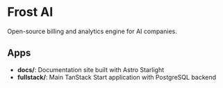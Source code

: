 # Frost AI

Open-source billing and analytics engine for AI companies.

## Apps

- **docs/**: Documentation site built with Astro Starlight
- **fullstack/**: Main TanStack Start application with PostgreSQL backend